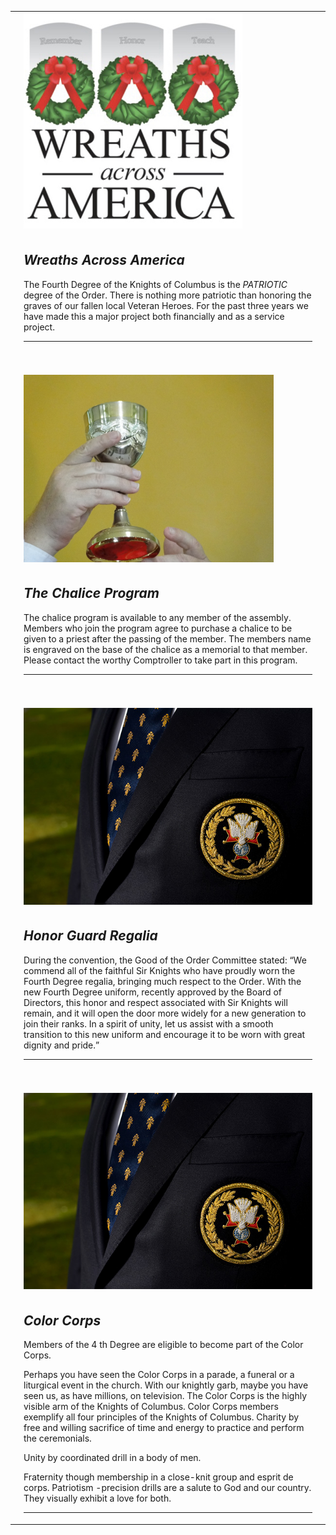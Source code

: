 <table><tr><td></td><td><img src="../assets/img/waa.jpg" width="350" alt="Wreaths Across America"></td><td></td></tr><tr><td></td><td><h2><em>Wreaths Across America</em></h2>
      The Fourth Degree of the Knights of Columbus is the <em>PATRIOTIC</em> degree of the Order. 
There is nothing more patriotic than honoring the graves of our fallen local
Veteran Heroes. For the past three years we have made this a major project both 
financially and as a service project. <hr>
</td><td></td></tr><tr></tr><tr></tr><tr></tr><tr></tr><tr></tr><tr><td></td><td><br><br> 
<img src="../assets/img/chalise2.jpg" width="400" alt="Chalice"></td><td></td></tr><tr><td></td><td><h2><em>The Chalice Program</em></h2>
      The chalice program is available to any member of the assembly. Members who join the
program agree to purchase a chalice to be given to a priest after the passing of the
member. The members name is engraved on the base of the chalice as a memorial to that
member. Please contact the worthy Comptroller to take part in this program.
<hr>
</td><td></td></tr><tr></tr><tr></tr><tr></tr><tr></tr><tr></tr><tr><td></td><td><br><br>   
<img src="../assets/img/4thdeg.jpg" width="600" alt="Fourth Dregree Honor Guard Regalia"></td><td></td></tr><tr><td></td><td><h2><em>Honor Guard Regalia</em></h2>
    During the convention, the Good of the Order Committee stated: “We commend all of the
faithful Sir Knights who have proudly worn the Fourth Degree regalia, bringing much
respect to the Order. With the new Fourth Degree uniform, recently approved by the Board
of Directors, this honor and respect associated with Sir Knights will remain, and it will
open the door more widely for a new generation to join their ranks. In a spirit of unity,
let us assist with a smooth transition to this new uniform and encourage it to be worn
with great dignity and pride.” <hr>
</td><td></td></tr><tr></tr><tr></tr><tr></tr><tr></tr><tr></tr><tr><td></td><td><br><br>   
<img src="../assets/img/4thdeg.jpg" width="800" alt="Color Coprs"></td><td></td></tr><tr><td></td><td><h2><em>Color Corps</em></h2>
  Members of the 4 th Degree are eligible to become part of the Color Corps.

Perhaps you have seen the Color Corps in a parade, a funeral or a liturgical event in the church.
With our knightly garb, maybe you have seen us, as have millions, on television.
The Color Corps is the highly visible arm of the Knights of Columbus.
Color Corps members exemplify all four principles of the Knights of Columbus.
Charity by free and willing sacrifice of time and energy to practice and perform the ceremonials.

Unity by coordinated drill in a body of men.

Fraternity though membership in a close-knit group and esprit de corps.
Patriotism -precision drills are a salute to God and our country. They visually exhibit a love for both. <hr>
</td><td></td></tr></table>
